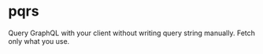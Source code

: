# pqrs

Query GraphQL with your client without writing query string manually. Fetch only what you use.
